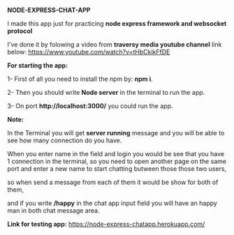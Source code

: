 **NODE-EXPRESS-CHAT-APP**

I made this app just for practicing **node express framework and websocket protocol**

I've done it by folowing a video from **traversy media youtube channel** link below:
https://www.youtube.com/watch?v=tHbCkikFfDE


**For starting the app:**

1- First of all you need to install the npm by: **npm i**.

2- Then you should write **Node server** in the terminal to run the app.

3- On port **http://localhost:3000/** you could run the app. 

**Note:**

In the Terminal you will get **server running** message and you will be able to see how many connection do you have.

When you enter name in the field and login you would be see that you have 1 connection in the terminal,
so you need to open another page on the same port and enter a new name to start chatting butween those those two users,

so when send a message from each of them it would be show for both of them,

and if you write **/happy** in the chat app input field you will have an happy man in both chat message area.


**Link for testing app:**
https://node-express-chatapp.herokuapp.com/
